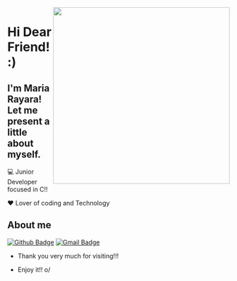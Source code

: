 <img align="right" width="400" height="400" src="https://user-images.githubusercontent.com/62717802/108294449-ba428a00-7174-11eb-87eb-24a2ec836cdb.jpg">
 
# Hi Dear Friend! :)
 
## I'm Maria Rayara! Let me present a little about myself. 
 
:computer: Junior Developer focused in C!!

:heart: Lover of coding and Technology 
 
 
## About me 
[![Github Badge](https://img.shields.io/badge/-Github-000?style=flat-square&logo=Github&logoColor=white&link=link_do_seu_perfil_no_github)]( https://github.com/MaryBalieiro)
 [![Gmail Badge](https://img.shields.io/badge/-Gmail-c14438?style=flat-square&logo=Gmail&logoColor=white&link=mailto:seu_email)](mailto:mari.rayara@gmail.com)
 
-  Thank you very much for visiting!!! 
 
- Enjoy it!! o/
